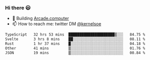 ### Hi there 😃

- 🔨 Building [Arcade.computer](https://arcade.computer)
- 📫 How to reach me: twitter DM [@kernelsoe](https://twitter.com/kernelsoe)

<!--START_SECTION:waka-->

```txt
TypeScript   32 hrs 53 mins  █████████████████████▒░░░   84.75 %
Svelte       3 hrs 8 mins    ██░░░░░░░░░░░░░░░░░░░░░░░   08.11 %
Rust         1 hr 37 mins    █░░░░░░░░░░░░░░░░░░░░░░░░   04.18 %
Other        41 mins         ▒░░░░░░░░░░░░░░░░░░░░░░░░   01.76 %
JSON         19 mins         ▒░░░░░░░░░░░░░░░░░░░░░░░░   00.84 %
```

<!--END_SECTION:waka-->
